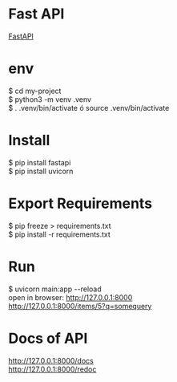 # Fast API
[FastAPI](https://fastapi.tiangolo.com/)  

# env
$ cd my-project  
$ python3 -m venv .venv  
$ . .venv/bin/activate ó source .venv/bin/activate  

# Install
$ pip install fastapi  
$ pip install uvicorn  

# Export Requirements  
$ pip freeze > requirements.txt  
$ pip install -r requirements.txt  

# Run
$ uvicorn main:app --reload  
open in browser: http://127.0.0.1:8000  
 http://127.0.0.1:8000/items/5?q=somequery  

# Docs of API
http://127.0.0.1:8000/docs  
http://127.0.0.1:8000/redoc  